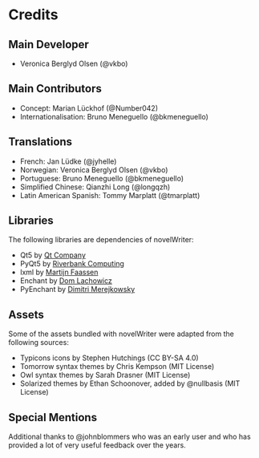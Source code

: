 # Credits

## Main Developer

* Veronica Berglyd Olsen (@vkbo)

## Main Contributors

* Concept: Marian Lückhof (@Number042)
* Internationalisation: Bruno Meneguello (@bkmeneguello)

## Translations

* French: Jan Lüdke (@jyhelle)
* Norwegian: Veronica Berglyd Olsen (@vkbo)
* Portuguese: Bruno Meneguello (@bkmeneguello)
* Simplified Chinese: Qianzhi Long (@longqzh)
* Latin American Spanish: Tommy Marplatt (@tmarplatt)

## Libraries

The following libraries are dependencies of novelWriter:

* Qt5 by [Qt Company](https://www.qt.io/)
* PyQt5 by [Riverbank Computing](https://www.riverbankcomputing.com/software/pyqt/)
* lxml by [Martijn Faassen](https://lxml.de/)
* Enchant by [Dom Lachowicz](https://abiword.github.io/enchant/)
* PyEnchant by [Dimitri Merejkowsky](https://pyenchant.github.io/pyenchant/)

## Assets

Some of the assets bundled with novelWriter were adapted from the following sources:

* Typicons icons by Stephen Hutchings (CC BY-SA 4.0)
* Tomorrow syntax themes by Chris Kempson (MIT License)
* Owl syntax themes by Sarah Drasner (MIT License)
* Solarized themes by Ethan Schoonover, added by @nullbasis (MIT License)

## Special Mentions

Additional thanks to @johnblommers who was an early user and who has provided a lot of very useful
feedback over the years.
